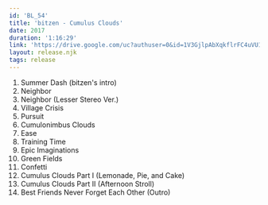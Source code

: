 ```yaml
---
id: 'BL_54'
title: 'bitzen - Cumulus Clouds'
date: 2017
duration: '1:16:29'
link: 'https://drive.google.com/uc?authuser=0&id=1V3GjlpAbXqkflrFC4uVU1hvkRzDZ3N9Z&export=download'
layout: release.njk
tags: release
---
```


01. Summer Dash (bitzen's intro)
02. Neighbor
03. Neighbor (Lesser Stereo Ver.)
04. Village Crisis
05. Pursuit
06. Cumulonimbus Clouds
07. Ease
08. Training Time
09. Epic Imaginations
10. Green Fields
11. Confetti
12. Cumulus Clouds Part I (Lemonade, Pie, and Cake)
13. Cumulus Clouds Part II (Afternoon Stroll)
14. Best Friends Never Forget Each Other (Outro)